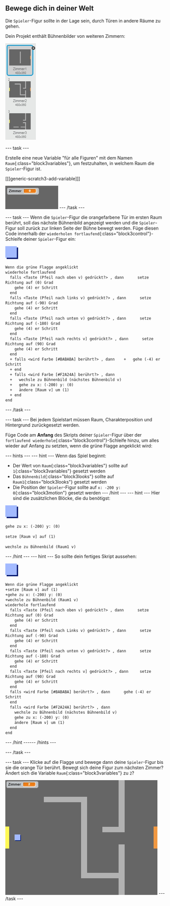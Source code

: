 ## Bewege dich in deiner Welt

Die `Spieler`-Figur sollte in der Lage sein, durch Türen in andere Räume zu gehen.

Dein Projekt enthält Bühnenbilder von weiteren Zimmern:

![screenshot](images/world-backdrops.png)

--- task ---

Erstelle eine neue Variable "für alle Figuren" mit dem Namen `Raum`{:class="block3variables"}, um festzuhalten, in welchem Raum die `Spieler`-Figur ist.

[[[generic-scratch3-add-variable]]]

![Screenshot](images/world-room.png) --- /task ---

--- task --- Wenn die `Spieler`-Figur die orangefarbene Tür im ersten Raum berührt, soll das nächste Bühnenbild angezeigt werden und die `Spieler`-Figur soll zurück zur linken Seite der Bühne bewegt werden. Füge diesen Code innerhalb der `wiederholen fortlaufend`{:class="block3control"}-Schleife deiner `Spieler`-Figur ein:

![player](images/player.png)

```blocks3
Wenn die grüne Flagge angeklickt
wiederhole fortlaufend 
  falls <Taste (Pfeil nach oben v) gedrückt?> , dann      setze Richtung auf (0) Grad
    gehe (4) er Schritt
  end
  falls <Taste (Pfeil nach links v) gedrückt?> , dann      setze Richtung auf (-90) Grad
    gehe (4) er Schritt
  end
  falls <Taste (Pfeil nach unten v) gedrückt?> , dann      setze Richtung auf (-180) Grad
    gehe (4) er Schritt
  end
  falls <Taste [Pfeil nach rechts v] gedrückt?> , dann      setze Richtung auf (90) Grad
    gehe (4) er Schritt
  end
  + falls <wird Farbe [#BABABA] berührt?> , dann    +   gehe (-4) er Schritt
  + end
  + falls <wird Farbe [#F2A24A] berührt?> , dann 
  +   wechsle zu Bühnenbild (nächstes Bühnenbild v)
  +   gehe zu x: (-200) y: (0)
  +   ändere [Raum v] um (1)
  + end
end
```

--- /task ---

--- task --- Bei jedem Spielstart müssen Raum, Charakterposition und Hintergrund zurückgesetzt werden.

Füge Code am **Anfang** des Skripts deiner `Spieler`-Figur über der `fortlaufend wiederhole`{:class="block3control"}-Schleife hinzu, um alles wieder auf Anfang zu setzten, wenn die grüne Flagge angeklickt wird:

--- hints ---
 --- hint --- Wenn das Spiel beginnt:

+ Der Wert von `Raum`{:class="block3variables"} sollte auf `1`{:class="block3variables"} gesetzt werden
+ Das `Bühnenbild`{:class="block3looks"} sollte auf `Raum1`{:class="block3looks"} gesetzt werden
+ Die Position der `Spieler`-Figur sollte auf `x: -200 y: 0`{:class="block3motion"} gesetzt werden
--- /hint ---
 --- hint --- Hier sind die zusätzlichen Blöcke, die du benötigst:

![player](images/player.png)

```blocks3
gehe zu x: (-200) y: (0)

setze [Raum v] auf (1)

wechsle zu Bühnenbild (Raum1 v)
```

--- /hint --- --- hint --- So sollte dein fertiges Skript aussehen:

![player](images/player.png)

```blocks3
Wenn die grüne Flagge angeklickt
+setze [Raum v] auf (1)
+gehe zu x: (-200) y: (0)
+wechsle zu Bühnenbild (Raum1 v)
wiederhole fortlaufend 
  falls <Taste (Pfeil nach oben v) gedrückt?> , dann      setze Richtung auf (0) Grad
    gehe (4) er Schritt
  end
  falls <Taste (Pfeil nach Links v) gedrückt?> , dann      setze Richtung auf (-90) Grad
    gehe (4) er Schritt
  end
  falls <Taste (Pfeil nach unten v) gedrückt?> , dann      setze Richtung auf (-180) Grad
    gehe (4) er Schritt
  end
  falls <Taste [Pfeil nach rechts v] gedrückt?> , dann     setze Richtung auf (90) Grad
    gehe (4) er Schritt
  end
  falls <wird Farbe [#BABABA] berührt?> , dann      gehe (-4) er Schritt
  end
  falls <wird Farbe [#F2A24A] berührt?> , dann 
    wechsle zu Bühnenbild (nächstes Bühnenbild v)
    gehe zu x: (-200) y: (0)
    ändere [Raum v] um (1)
  end
end
```

--- /hint ------ /hints ---

--- /task ---

--- task --- Klicke auf die Flagge und bewege dann deine `Spieler`-Figur bis sie die orange Tür berührt. Bewegt sich deine Figur zum nächsten Zimmer? Ändert sich die Variable `Raum`{:class="block3variables"} zu `2`?

![Screenshot](images/world-room-test.png) --- /task ---